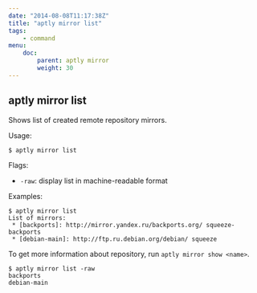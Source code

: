 ```yaml
---
date: "2014-08-08T11:17:38Z"
title: "aptly mirror list"
tags:
    - command
menu:
    doc:
        parent: aptly mirror
        weight: 30
---
```


aptly mirror list
-----------------

Shows list of created remote repository mirrors.

Usage:

    $ aptly mirror list

Flags:

-   `-raw`: display list in machine-readable format

Examples:

    $ aptly mirror list
    List of mirrors:
     * [backports]: http://mirror.yandex.ru/backports.org/ squeeze-backports
     * [debian-main]: http://ftp.ru.debian.org/debian/ squeeze

To get more information about repository, run `aptly mirror show <name>`.

    $ aptly mirror list -raw
    backports
    debian-main
